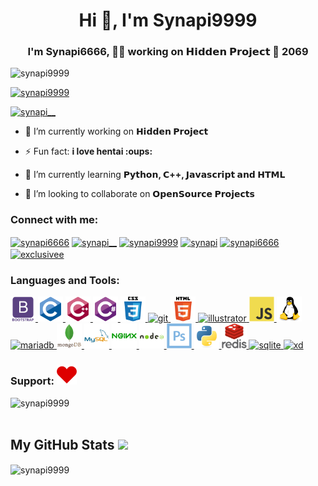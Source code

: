 <h1 align="center">Hi 👋, I'm Synapi9999</h1>
<h3 align="center">I'm Synapi6666, 👨‍💻 working on 𝗛𝗶𝗱𝗱𝗲𝗻 𝗣𝗿𝗼𝗷𝗲𝗰𝘁 🚀 2069</h3>

<p align="left"> <img src="https://komarev.com/ghpvc/?username=synapi9999&label=Views&color=0e75b6&style=flat-square" alt="synapi9999" /> </p>

<p align="left"> <a href="https://github.com/ryo-ma/github-profile-trophy"><img src="https://github-profile-trophy.vercel.app/?username=synapi9999" alt="synapi9999" /></a> </p>

<p align="left"> <a href="https://twitter.com/synapi__" target="blank"><img src="https://img.shields.io/twitter/follow/synapi__?logo=twitter&style=for-the-badge" alt="synapi__" /></a> </p>

- 🔭 I’m currently working on **𝗛𝗶𝗱𝗱𝗲𝗻 𝗣𝗿𝗼𝗷𝗲𝗰𝘁**

- ⚡ Fun fact: **i love hentai :oups:**

- 🌱 I’m currently learning **𝗣𝘆𝘁𝗵𝗼𝗻, 𝗖++, 𝗝𝗮𝘃𝗮𝘀𝗰𝗿𝗶𝗽𝘁 𝗮𝗻𝗱 𝗛𝗧𝗠𝗟**

- 👯 I’m looking to collaborate on **𝗢𝗽𝗲𝗻𝗦𝗼𝘂𝗿𝗰𝗲 𝗣𝗿𝗼𝗷𝗲𝗰𝘁𝘀**

<h3 align="left">Connect with me:</h3>
<p align="left">
<a href="https://codepen.io/synapi6666" target="blank"><img align="center" src="https://raw.githubusercontent.com/rahuldkjain/github-profile-readme-generator/master/src/images/icons/Social/codepen.svg" alt="synapi6666" height="30" width="40" /></a>
<a href="https://twitter.com/synapi__" target="blank"><img align="center" src="https://raw.githubusercontent.com/rahuldkjain/github-profile-readme-generator/master/src/images/icons/Social/twitter.svg" alt="synapi__" height="30" width="40" /></a>
<a href="https://instagram.com/synapi9999" target="blank"><img align="center" src="https://raw.githubusercontent.com/rahuldkjain/github-profile-readme-generator/master/src/images/icons/Social/instagram.svg" alt="synapi9999" height="30" width="40" /></a>
<a href="https://www.youtube.com/c/synapi" target="blank"><img align="center" src="https://raw.githubusercontent.com/rahuldkjain/github-profile-readme-generator/master/src/images/icons/Social/youtube.svg" alt="synapi" height="30" width="40" /></a>
<a href="https://www.topcoder.com/members/synapi6666" target="blank"><img align="center" src="https://cdn.jsdelivr.net/npm/simple-icons@3.0.1/icons/topcoder.svg" alt="synapi6666" height="30" width="40" /></a>
<a href="https://discord.gg/exclusivee" target="blank"><img align="center" src="https://raw.githubusercontent.com/rahuldkjain/github-profile-readme-generator/master/src/images/icons/Social/discord.svg" alt="exclusivee" height="30" width="40" /></a>
</p>

<h3 align="left">Languages and Tools:</h3>
<p align="left"> <a href="https://getbootstrap.com" target="_blank"> <img src="https://raw.githubusercontent.com/devicons/devicon/master/icons/bootstrap/bootstrap-plain-wordmark.svg" alt="bootstrap" width="40" height="40"/> </a> <a href="https://www.cprogramming.com/" target="_blank"> <img src="https://raw.githubusercontent.com/devicons/devicon/master/icons/c/c-original.svg" alt="c" width="40" height="40"/> </a> <a href="https://www.w3schools.com/cpp/" target="_blank"> <img src="https://raw.githubusercontent.com/devicons/devicon/master/icons/cplusplus/cplusplus-original.svg" alt="cplusplus" width="40" height="40"/> </a> <a href="https://www.w3schools.com/cs/" target="_blank"> <img src="https://raw.githubusercontent.com/devicons/devicon/master/icons/csharp/csharp-original.svg" alt="csharp" width="40" height="40"/> </a> <a href="https://www.w3schools.com/css/" target="_blank"> <img src="https://raw.githubusercontent.com/devicons/devicon/master/icons/css3/css3-original-wordmark.svg" alt="css3" width="40" height="40"/> </a> <a href="https://git-scm.com/" target="_blank"> <img src="https://www.vectorlogo.zone/logos/git-scm/git-scm-icon.svg" alt="git" width="40" height="40"/> </a> <a href="https://www.w3.org/html/" target="_blank"> <img src="https://raw.githubusercontent.com/devicons/devicon/master/icons/html5/html5-original-wordmark.svg" alt="html5" width="40" height="40"/> </a> <a href="https://www.adobe.com/in/products/illustrator.html" target="_blank"> <img src="https://www.vectorlogo.zone/logos/adobe_illustrator/adobe_illustrator-icon.svg" alt="illustrator" width="40" height="40"/> </a> <a href="https://developer.mozilla.org/en-US/docs/Web/JavaScript" target="_blank"> <img src="https://raw.githubusercontent.com/devicons/devicon/master/icons/javascript/javascript-original.svg" alt="javascript" width="40" height="40"/> </a> <a href="https://www.linux.org/" target="_blank"> <img src="https://raw.githubusercontent.com/devicons/devicon/master/icons/linux/linux-original.svg" alt="linux" width="40" height="40"/> </a> <a href="https://mariadb.org/" target="_blank"> <img src="https://www.vectorlogo.zone/logos/mariadb/mariadb-icon.svg" alt="mariadb" width="40" height="40"/> </a> <a href="https://www.mongodb.com/" target="_blank"> <img src="https://raw.githubusercontent.com/devicons/devicon/master/icons/mongodb/mongodb-original-wordmark.svg" alt="mongodb" width="40" height="40"/> </a> <a href="https://www.mysql.com/" target="_blank"> <img src="https://raw.githubusercontent.com/devicons/devicon/master/icons/mysql/mysql-original-wordmark.svg" alt="mysql" width="40" height="40"/> </a> <a href="https://www.nginx.com" target="_blank"> <img src="https://raw.githubusercontent.com/devicons/devicon/master/icons/nginx/nginx-original.svg" alt="nginx" width="40" height="40"/> </a> <a href="https://nodejs.org" target="_blank"> <img src="https://raw.githubusercontent.com/devicons/devicon/master/icons/nodejs/nodejs-original-wordmark.svg" alt="nodejs" width="40" height="40"/> </a> <a href="https://www.photoshop.com/en" target="_blank"> <img src="https://raw.githubusercontent.com/devicons/devicon/master/icons/photoshop/photoshop-line.svg" alt="photoshop" width="40" height="40"/> </a> <a href="https://www.python.org" target="_blank"> <img src="https://raw.githubusercontent.com/devicons/devicon/master/icons/python/python-original.svg" alt="python" width="40" height="40"/> </a> <a href="https://redis.io" target="_blank"> <img src="https://raw.githubusercontent.com/devicons/devicon/master/icons/redis/redis-original-wordmark.svg" alt="redis" width="40" height="40"/> </a> <a href="https://www.sqlite.org/" target="_blank"> <img src="https://www.vectorlogo.zone/logos/sqlite/sqlite-icon.svg" alt="sqlite" width="40" height="40"/> </a> <a href="https://www.adobe.com/products/xd.html" target="_blank"> <img src="https://cdn.worldvectorlogo.com/logos/adobe-xd.svg" alt="xd" width="40" height="40"/> </a> </p>

<h3 align="left">Support: <a href='https://docs.github.com/en/github/supporting-the-open-source-community-with-github-sponsors'><img src='https://raw.githubusercontent.com/acervenky/animated-github-badges/master/assets/sponsorbadge.gif' width='32' height='32'></a> </h3> 
<p><a href="https://www.buymeacoffee.com/synapi9999"> <img align="left" src="https://cdn.buymeacoffee.com/buttons/v2/default-yellow.png" height="50" width="210" alt="synapi9999" /></a></p><br><br>

<h2> My GitHub Stats <img src='https://media1.giphy.com/media/du3J3cXyzhj75IOgvA/giphy.gif?cid=ecf05e47x2g034i9pzwtzzsd3xgg2w9nr94t4tflbbgo3008&rid=giphy.gif' width='32px'> </h2>

<p><img align="center" src="https://github-readme-stats.vercel.app/api/top-langs?username=synapi9999&show_icons=true&theme=dracula&title_color=ff0000&text_color=ff0000&hide_border=true&locale=en&layout=compact" alt="synapi9999" /></p>

